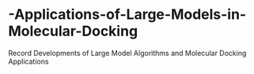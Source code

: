 # -Applications-of-Large-Models-in-Molecular-Docking
Record  Developments of Large Model Algorithms and Molecular Docking Applications
